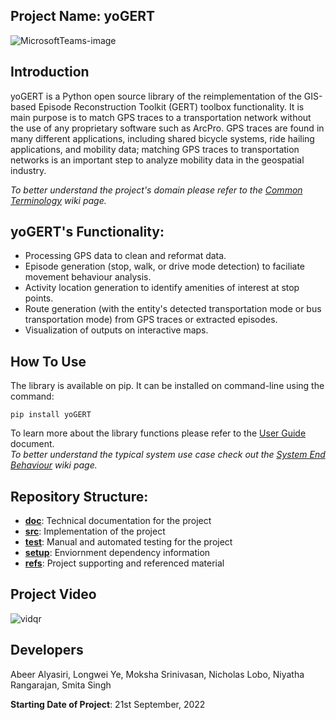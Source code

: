 ## Project Name: yoGERT

![MicrosoftTeams-image](https://user-images.githubusercontent.com/59780995/230817195-7d554f40-5cee-4bff-b651-677b526a2dee.png)  

## Introduction

yoGERT is a Python open source library of the reimplementation of the GIS-based Episode Reconstruction Toolkit (GERT) toolbox functionality. It is main purpose is to match GPS traces to a transportation network without the use of any proprietary software such as ArcPro. GPS traces are found in many different applications, including shared bicycle systems, ride hailing applications, and mobility data; matching GPS traces to transportation networks is an important step to analyze mobility data in the geospatial industry.  

_To better understand the project's domain please refer to the [Common Terminology](https://github.com/NicLobo/Capstone-yoGERT/wiki/Common-Terminology) wiki page._

## yoGERT's Functionality:
- Processing GPS data to clean and reformat data. 
- Episode generation (stop, walk, or drive mode detection) to faciliate movement behaviour analysis.
- Activity location generation to identify amenities of interest at stop points. 
- Route generation (with the entity's detected transportation mode or bus transportation mode) from GPS traces or extracted episodes. 
- Visualization of outputs on interactive maps. 

## How To Use

The library is available on pip. It can be installed on command-line using the command:  
```
pip install yoGERT 
```
To learn more about the library functions please refer to the [User Guide](https://github.com/NicLobo/Capstone-yoGERT/blob/main/docs/UserGuide/UserGuide.pdf) document.   
_To better understand the typical system use case check out the [System End Behaviour](https://github.com/NicLobo/Capstone-yoGERT/wiki/System-End-Behaviour) wiki page._

## Repository Structure:

- [__doc__](https://github.com/NicLobo/Capstone-yoGERT/tree/main/docs): Technical documentation for the project  
- [__src__](https://github.com/NicLobo/Capstone-yoGERT/tree/main/src): Implementation of the project
- [__test__](https://github.com/NicLobo/Capstone-yoGERT/tree/main/test): Manual and automated testing for the project
- [__setup__](https://github.com/NicLobo/Capstone-yoGERT/tree/main/setup): Enviornment dependency information
- [__refs__](https://github.com/NicLobo/Capstone-yoGERT/tree/main/refs): Project supporting and referenced material

## Project Video

![vidqr](https://user-images.githubusercontent.com/59780995/230816029-558f6400-c813-4206-b5c5-1b4eee2b9ebe.png)

## Developers  
Abeer Alyasiri, Longwei Ye, Moksha Srinivasan, Nicholas Lobo, Niyatha Rangarajan, Smita Singh

__Starting Date of Project__: 21st September, 2022

